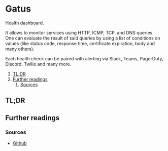 # Gatus

Health dashboard.

It allows to monitor services using HTTP, ICMP, TCP, and DNS queries.<br/>
One can evaluate the result of said queries by using a list of conditions on values (like status code, response time, certificate expiration, body and many others).

Each health check can be paired with alerting via Slack, Teams, PagerDuty, Discord, Twilio and many more.

1. [TL;DR](#tldr)
1. [Further readings](#further-readings)
   1. [Sources](#sources)

## TL;DR

## Further readings

### Sources

- [Github]

<!--
  References
  -->

<!-- In-article sections -->
<!-- Knowledge base -->
<!-- Files -->
<!-- Upstream -->
[github]: https://github.com/TwiN/gatus

<!-- Others -->
